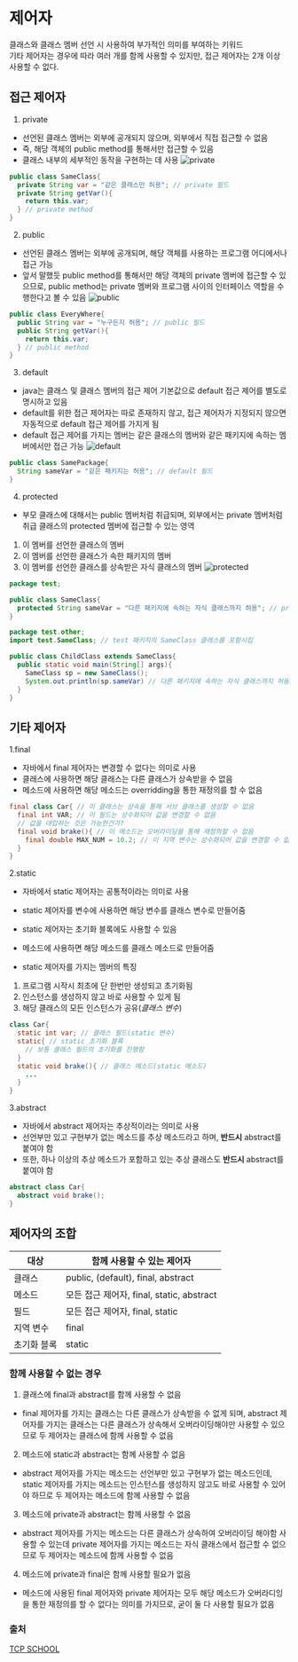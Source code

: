 # 제어자
클래스와 클래스 멤버 선언 시 사용하여 부가적인 의미를 부여하는 키워드  
기타 제어자는 경우에 따라 여러 개를 함께 사용할 수 있지만, 접근 제어자는 2개 이상 사용할 수 없다.

## 접근 제어자
1. private
- 선언된 클래스 멤버는 외부에 공개되지 않으며, 외부에서 직접 접근할 수 없음
- 즉, 해당 객체의 public method를 통해서만 접근할 수 있음
- 클래스 내부의 세부적인 동작을 구현하는 데 사용
![private](https://www.tcpschool.com/lectures/img_java_access_private.png)
```java
public class SameClass{
  private String var = "같은 클래스만 허용"; // private 필드
  private String getVar(){
    return this.var;
  } // private method
}
```
2. public
- 선언된 클래스 멤버는 외부에 공개되며, 해당 객체를 사용하는 프로그램 어디에서나 접근 가능
- 앞서 말했듯 public method를 통해서만 해당 객체의 private 멤버에 접근할 수 있으므로, public method는 private 멤버와 프로그램 사이의 인터페이스 역할을 수행한다고 볼 수 있음
![public](https://www.tcpschool.com/lectures/img_java_access_public.png)
```java
public class EveryWhere{
  public String var = "누구든지 허용"; // public 필드
  public String getVar(){
    return this.var;
  } // public method
}
```
3. default
- java는 클래스 및 클래스 멤버의 접근 제어 기본값으로 default 접근 제어를 별도로 명시하고 있음
- default를 위한 접근 제어자는 따로 존재하지 않고, 접근 제어자가 지정되지 않으면 자동적으로 default 접근 제어를 가지게 됨
- default 접근 제어를 가지는 멤버는 같은 클래스의 멤버와 같은 패키지에 속하는 멤버에서만 접근 가능
![default](https://www.tcpschool.com/lectures/img_java_access_default.png)
```java
public class SamePackage{
  String sameVar = "같은 패키지는 허용"; // default 필드
}
```
4. protected
- 부모 클래스에 대해서는 public 멤버처럼 취급되며, 외부에서는 private 멤버처럼 취급
클래스의 protected 멤버에 접근할 수 있는 영역
1. 이 멤버를 선언한 클래스의 멤버
2. 이 멤버를 선언한 클래스가 속한 패키지의 멤버
3. 이 멤버를 선언한 클래스를 상속받은 자식 클래스의 멤버
![protected](https://www.tcpschool.com/lectures/img_java_access_protected.png)
```java
package test;

public class SameClass{
  protected String sameVar = "다른 패키지에 속하는 자식 클래스까지 허용"; // protected 필드
}
```
```java
package test.other;
import test.SameClass; // test 패키지의 SameClass 클래스를 포함시킴

public class ChildClass extends SameClass{
  public static void main(String[] args){
    SameClass sp = new SameClass();
    System.out.println(sp.sameVar) // 다른 패키지에 속하는 자식 클래스까지 허용
  }
}
```

## 기타 제어자
1.final
- 자바에서 final 제어자는 변경할 수 없다는 의미로 사용
- 클래스에 사용하면 해당 클래스는 다른 클래스가 상속받을 수 없음
- 메소드에 사용하면 해당 메소드는 overridding을 통한 재정의를 할 수 없음
```java
final class Car{ // 이 클래스는 상속을 통해 서브 클래스를 생성할 수 없음
  final int VAR; // 이 필드는 상수화되어 값을 변경할 수 없음
  // 값을 대입하는 것은 가능한건가?
  final void brake(){ // 이 메소드는 오버라이딩을 통해 재정의할 수 없음
    final double MAX_NUM = 10.2; // 이 지역 변수는 상수화되어 값을 변경할 수 없음
  }
}
```
2.static
- 자바에서 static 제어자는 공통적이라는 의미로 사용
- static 제어자를 변수에 사용하면 해당 변수를 클래스 변수로 만들어줌
- static 제어자는 초기화 블록에도 사용할 수 있음
- 메소드에 사용하면 해당 메소드를 클래스 메소드로 만들어줌

- static 제어자를 가지는 멤버의 특징
1. 프로그램 시작시 최초에 단 한번만 생성되고 초기화됨
2. 인스턴스를 생성하지 않고 바로 사용할 수 있게 됨
3. 해당 클래스의 모든 인스턴스가 공유(*클래스 변수*)
```java
class Car{
  static int var; // 클래스 필드(static 변수)
  static{ // static 초기화 블록
    // 보통 클래스 필드의 초기화를 진행함
  }
  static void brake(){ // 클래스 메소드(static 메소드)
    ...
  }
}
```
3.abstract
- 자바에서 abstract 제어자는 추상적이라는 의미로 사용
- 선언부만 있고 구현부가 없는 메소드를 추상 메소드라고 하며, **반드시** abstract를 붙여야 함
- 또한, 하나 이상의 추상 메소드가 포함하고 있는 추상 클래스도 **반드시** abstract를 붙여야 함
```java
abstract class Car{
  abstract void brake();
}
```

## 제어자의 조합

|대상|함께 사용할 수 있는 제어자|
|---|---|
|클래스|public, (default), final, abstract|
|메소드|모든 접근 제어자, final, static, abstract|
|필드|모든 접근 제어자, final, static|
|지역 변수|final|
|초기화 블록|static|

### 함께 사용할 수 없는 경우
1. 클래스에 final과 abstract를 함께 사용할 수 없음
- final 제어자를 가지는 클래스는 다른 클래스가 상속받을 수 없게 되며, abstract 제어자를 가지는 클래스는 다른 클래스가 상속해서 오버라이딩해야만 사용할 수 있으므로 두 제어자는 클래스에 함께 사용할 수 없음
2. 메소드에 static과 abstract는 함께 사용할 수 없음
- abstract 제어자를 가지는 메소드는 선언부만 있고 구현부가 없는 메소드인데, static 제어자를 가지는 메소드는 인스턴스를 생성하지 않고도 바로 사용할 수 있어야 하므로 두 제어자는 메소드에 함께 사용할 수 없음
3. 메소드에 private과 abstract는 함께 사용할 수 없음
- abstract 제어자를 가지는 메소드는 다른 클래스가 상속하여 오버라이딩 해야함 사용할 수 있는데 private 제어자를 가지는 메소드는 자식 클래스에서 접근할 수 없으므로 두 제어자는 메소드에 함께 사용할 수 없음
4. 메소드에 private과 final은 함께 사용할 필요가 없음
- 메소드에 사용된 final 제어자와 private 제어자는 모두 해당 메소드가 오버라디잉을 통한 재정의를 할 수 없다는 의미를 가지므로, 굳이 둘 다 사용할 필요가 없음
### 출처
[TCP SCHOOL](https://www.tcpschool.com/java/java_modifier_accessModifier) 